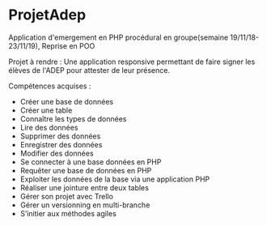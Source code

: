 # ProjetAdep
Application d'emergement en PHP procédural en groupe(semaine 19/11/18-23/11/19), Reprise en POO

Projet à rendre : Une application responsive permettant de faire signer les élèves de l'ADEP pour attester de leur présence.

Compétences acquises :
- Créer une base de données
- Créer une table
- Connaître les types de données
- Lire des données
- Supprimer des données
- Enregistrer des données
- Modifier des données
- Se connecter à une base données en PHP
- Requêter une base de données en PHP
- Exploiter les données de la base via une application PHP
- Réaliser une jointure entre deux tables
- Gérer son projet avec Trello
- Gérer un versionning en multi-branche
- S’initier aux méthodes agiles

